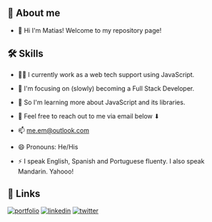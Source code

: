 
## 🚀 About me
- 👋 Hi I'm Matias! Welcome to my repository page!

## 🛠 Skills
- 👩‍💻 I currently work as a web tech support using JavaScript.
- 🧠 I'm focusing on (slowly) becoming a Full Stack Developer.
- 🤔 So I'm learning more about JavaScript and its libraries.
- 💬 Feel free to reach out to me via email below ⬇
- 📫 me.em@outlook.com
- 😄 Pronouns: He/His

- ⚡️ I speak English, Spanish and Portuguese fluenty. I also speak Mandarin. Yahooo!

## 🔗 Links
[![portfolio](https://img.shields.io/badge/my_portfolio-000?style=for-the-badge&logo=ko-fi&logoColor=white)](https://github.com/matiasdevs)
[![linkedin](https://img.shields.io/badge/linkedin-0A66C2?style=for-the-badge&logo=linkedin&logoColor=white)](https://www.linkedin.com/in/matias-ti/)
[![twitter](https://img.shields.io/badge/twitter-1DA1F2?style=for-the-badge&logo=twitter&logoColor=white)](https://twitter.com/amariyamatias)

